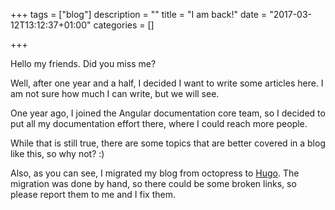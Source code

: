 +++
tags = ["blog"]
description = ""
title = "I am back!"
date = "2017-03-12T13:12:37+01:00"
categories = []

+++

Hello my friends. Did you miss me?

Well, after one year and a half, I decided I want to write some articles here. I am not sure how much
I can write, but we will see.

One year ago, I joined the Angular documentation core team, so I decided to put all my documentation effort there, where I could reach more people.

While that is still true, there are some topics that are better covered in a blog like this, so why not? :)

Also, as you can see, I migrated my blog from octopress to [Hugo](https://gohugo.io/). The migration was done by hand, 
so there could be some broken links, so please report them to me and I fix them.
